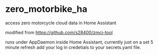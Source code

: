 # zero_motorbike_ha
access zero motorcycle cloud data in Home Assistant

modified from https://github.com/s28400/zmci-tool

runs under AppDaemon inside Home Assistant, currently just on a set 5 minute refresh
add your log in credetials to your secrets.yaml file.

